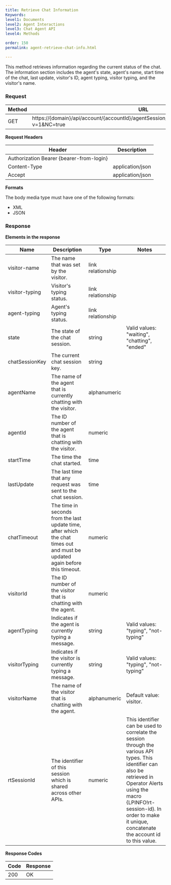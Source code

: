 ```yaml
---
title: Retrieve Chat Information
Keywords:
level1: Documents
level2: Agent Interactions
level3: Chat Agent API
level4: Methods

order: 150
permalink: agent-retrieve-chat-info.html

---
```


This method retrieves information regarding the current status of the chat. The information section includes the agent's state, agent's name, start time of the chat, last update, visitor's ID, agent typing, visitor typing, and the visitor's name.

### Request

| Method | URL                                                                                       |
|--------|-------------------------------------------------------------------------------------------|
| GET    | https://{domain}/api/account/{accountId}/agentSession/{agentSessionId}/chat/{chatId}/info?v=1&NC=true |

**Request Headers**

| Header                                   | Description      |
|------------------------------------------|------------------|
| Authorization Bearer {bearer-from-login} |                  |
| Content-Type                             | application/json |
| Accept                                   | application/json | 

**Formats**

The body media type must have one of the following formats:

- XML
- JSON

### Response

**Elements in the response**

| Name           | Description                                                                                                                  | Type              | Notes                                                                                                                                                                                                                                                      |
|----------------|------------------------------------------------------------------------------------------------------------------------------|-------------------|------------------------------------------------------------------------------------------------------------------------------------------------------------------------------------------------------------------------------------------------------------|
| visitor-name   | The name that was set by the visitor.                                                                                        | link relationship |                                                                                                                                                                                                                                                            |
| visitor-typing | Visitor's typing status.                                                                                                     | link relationship |                                                                                                                                                                                                                                                            |
| agent-typing   | Agent's typing status.                                                                                                       | link relationship |                                                                                                                                                                                                                                                            |
| state          | The state of the chat session.                                                                                               | string            | Valid values: "waiting", "chatting", "ended"                                                                                                                                                                                                               |
| chatSessionKey | The current chat session key.                                                                                                | string            |                                                                                                                                                                                                                                                            |
| agentName      | The name of the agent that is currently chatting with the visitor.                                                           | alphanumeric      |                                                                                                                                                                                                                                                            |
| agentId        | The ID number of the agent that is chatting with the visitor.                                                                | numeric           |                                                                                                                                                                                                                                                            |
| startTime      | The time the chat started.                                                                                                   | time              |                                                                                                                                                                                                                                                            |
| lastUpdate     | The last time that any request was sent to the chat session.                                                                 | time              |                                                                                                                                                                                                                                                            |
| chatTimeout    | The time in seconds from the last update time, after which the chat times out and must be updated again before this timeout. | numeric           |                                                                                                                                                                                                                                                            |
| visitorId      | The ID number of the visitor that is chatting with the agent.                                                                | numeric           |                                                                                                                                                                                                                                                            |
| agentTyping    | Indicates if the agent is currently typing a message.                                                                        | string            | Valid values: "typing", "not-typing"                                                                                                                                                                                                                       |
| visitorTyping  | Indicates if the visitor is currently typing a message.                                                                      | string            | Valid values: "typing", "not-typing"                                                                                                                                                                                                                       |
| visitorName    | The name of the visitor that is chatting with the agent.                                                                     | alphanumeric      | Default value: visitor.                                                                                                                                                                                                                                    |
| rtSessionId    | The identifier of this session which is shared across other APIs.                                                            | numeric           | This identifier can be used to correlate the session through the various API types. This identifier can also be retrieved in Operator Alerts using the macro {LPINFO!rt-session-id}. In order to make it unique, concatenate the account id to this value. |

**Response Codes**

| Code| Response|
|------|------| 
 |200  |OK |